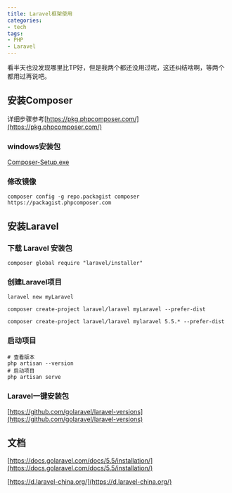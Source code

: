 ```yaml
---
title: Laravel框架使用
categories:
- tech
tags:
- PHP
- Laravel
---
```


看半天也没发现哪里比TP好，但是我两个都还没用过呢，这还纠结啥啊，等两个都用过再说吧。

<!-- more -->

## 安装Composer

详细步骤参考[https://pkg.phpcomposer.com/](https://pkg.phpcomposer.com/)

### windows安装包

[Composer-Setup.exe](https://getcomposer.org/Composer-Setup.exe)

### 修改镜像

```
composer config -g repo.packagist composer https://packagist.phpcomposer.com
```



## 安装Laravel

### 下载 Laravel 安装包

```
composer global require "laravel/installer"
```
### 创建Laravel项目
```
laravel new myLaravel

composer create-project laravel/laravel myLaravel --prefer-dist

composer create-project laravel/laravel mylaravel 5.5.* --prefer-dist
```

### 启动项目

```
# 查看版本
php artisan --version
# 启动项目
php artisan serve
```



### Laravel一键安装包

[https://github.com/golaravel/laravel-versions](https://github.com/golaravel/laravel-versions)

## 文档
[https://docs.golaravel.com/docs/5.5/installation/](https://docs.golaravel.com/docs/5.5/installation/)

[https://d.laravel-china.org/](https://d.laravel-china.org/)


















